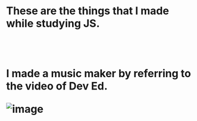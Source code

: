 <h1>These are the things that I made while studying JS.<h1>
<br/>
  <p>I made a music maker by referring to the video of Dev Ed.</p>

![image](https://user-images.githubusercontent.com/76051880/111098615-38812900-8587-11eb-8361-e35933fb7053.png)

